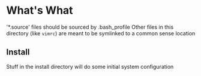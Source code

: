 # What's What
'*.source' files should be sourced by .bash_profile
Other files in this directory (like `vimrc`) are meant to be symlinked to a common sense location

## Install
Stuff in the install directory will do some initial system configuration
